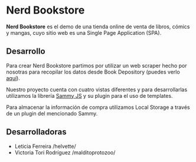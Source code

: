 # Nerd Bookstore
**Nerd Bookstore** es el demo de una tienda online de venta de libros, cómics y mangas, cuyo sitio web es una Single Page Application (SPA).

## Desarrollo
Para crear Nerd Bookstore partimos por utilizar un web scraper hecho por nosotras para recopilar los datos desde Book Depository (puedes verlo [aquí](https://github.com/malditoprotozoo/bookScrape)).

Nuestro proyecto cuenta con cuatro vistas diferentes y para desarrollarlas utilizamos la librería [Sammy JS](http://sammyjs.org/) y su plugin para el uso de templates.

Para almacenar la información de compra utilizamos Local Storage a través de un plugin del mencionado Sammy.

## Desarrolladoras
* Leticia Ferreira /helvette/
* Victoria Tori Rodríguez /malditoprotozoo/